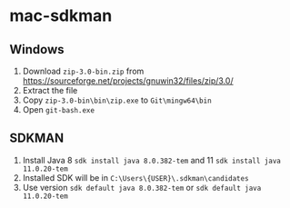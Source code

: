 # mac-sdkman

## Windows 

1. Download `zip-3.0-bin.zip` from https://sourceforge.net/projects/gnuwin32/files/zip/3.0/
2. Extract the file
3. Copy `zip-3.0-bin\bin\zip.exe` to `Git\mingw64\bin`
4. Open `git-bash.exe`

## SDKMAN

1. Install Java 8 `sdk install java 8.0.382-tem` and 11 `sdk install java 11.0.20-tem`
2. Installed SDK will be in `C:\Users\{USER}\.sdkman\candidates`
3. Use version `sdk default java 8.0.382-tem` or `sdk default java 11.0.20-tem`
